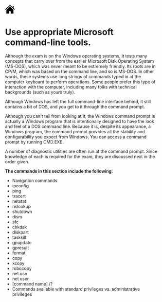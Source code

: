 [![Home](/img/home.jpg)](Readme.md)

# **Use appropriate Microsoft command-line tools.**

Although the exam is on the Windows operating systems, it tests many concepts that carry
over from the earlier Microsoft Disk Operating System (MS-DOS), which was never meant
to be extremely friendly. Its roots are in CP/M, which was based on the command line,
and so is MS-DOS. In other words, these systems use long strings of commands typed in at
the computer keyboard to perform operations. Some people prefer this type of interaction
with the computer, including many folks with technical backgrounds (such as yours truly).

Although Windows has left the full command-line interface behind, it still contains a bit of
DOS, and you get to it through the command prompt.

Although you can't tell from looking at it, the Windows command prompt is actually a
Windows program that is intentionally designed to have the look and feel of a DOS command
line. Because it is, despite its appearance, a Windows program, the command prompt
provides all the stability and configurability you expect from Windows. You can access a
command prompt by running CMD.EXE.

A number of diagnostic utilities are often run at the command prompt. Since knowledge
of each is required for the exam, they are discussed next in the order given. 

**The commands in this section include the following:**
- Navigation commands
- ipconfig
- ping
- tracert
- netstat
- nslookup
- shutdown
- dism
- sfc
- chkdsk
- diskpart
- taskkill
- gpupdate
- gpresult
- format
- copy
- xcopy
- robocopy
- net use
- net user
- [command name] /?
- Commands available with standard privileges vs. administrative privileges
